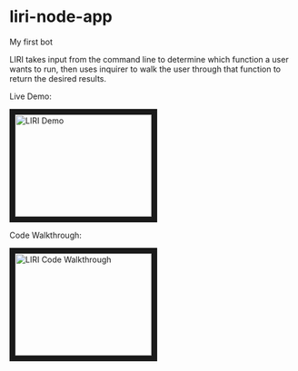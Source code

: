 # liri-node-app
My first bot

LIRI takes input from the command line to determine which function a user wants to run, then uses inquirer to walk the user through that function to return the desired results.

Live Demo:

<a href="http://www.youtube.com/watch?feature=player_embedded&v=XfLck-LdYcg
" target="_blank"><img src="http://img.youtube.com/vi/XfLck-LdYcg/0.jpg" 
alt="LIRI Demo" width="240" height="180" border="10" /></a>

Code Walkthrough:

<a href="http://www.youtube.com/watch?feature=player_embedded&v=JwFwQR2xckA
" target="_blank"><img src="http://img.youtube.com/vi/JwFwQR2xckA/0.jpg" 
alt="LIRI Code Walkthrough" width="240" height="180" border="10" /></a>
